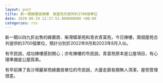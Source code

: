 ```yaml
---
layout: post
title: 新一期綠置居揀樓　兩屋苑共提供約3700個單位
date: 2020-06-29 12:37:53.000000000 +08:00
categories: rss
---
```


新一期以四九折出售的綠置居、柴灣蝶翠苑和青衣青富苑，今日揀樓，兩個屋苑合共提供約3700個單位，預計分別於2022年9月和2023年8月入伙。

有市民說，成功揀樓感到開心；亦有揀樓的市民說，青富苑原本是公屋項目，有心理準備是公屋質素。

有早前揀了長沙灣麗翠苑綠置居單位的市民說，大廈走廊長期無人清潔，屋苑管理很差。
